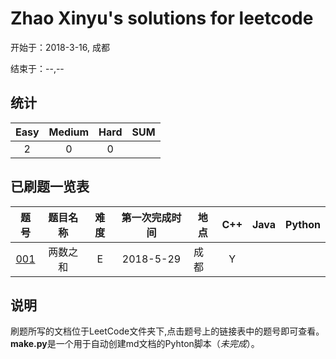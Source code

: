 # Zhao Xinyu's solutions for leetcode

开始于：2018-3-16, 成都

结束于：--,--

## 统计

|Easy|Medium|Hard|**SUM**|
|:-:|:-:|:-:|:-:|
|2|0|0|

## 已刷题一览表

|题号|题目名称|难度|第一次完成时间|地点|C++|Java|Python|
|:--:|:-:|:-:|:-:|-|:-:|:-:|:-:|
|[001](https://github.com/sjju/ZY-LeetCode/tree/master/LeetCode/001/001.md)|两数之和|E|2018-5-29|成都|Y|||

## 说明

刷题所写的文档位于LeetCode文件夹下,点击题号上的链接表中的题号即可查看。**make.py**是一个用于自动创建md文档的Pyhton脚本（*未完成*）。
